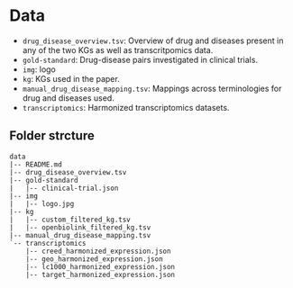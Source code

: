 # Data

- `drug_disease_overview.tsv`: Overview of drug and diseases present in any of the two KGs as well as transcritpomics data.
- `gold-standard`: Drug-disease pairs investigated in clinical trials.
- `img`: logo 
- `kg`: KGs used in the paper.
- `manual_drug_disease_mapping.tsv`: Mappings across terminologies for drug and diseases used.
- `transcriptomics`: Harmonized transcriptomics datasets.

## Folder strcture

```
data
|-- README.md
|-- drug_disease_overview.tsv
|-- gold-standard
|   |-- clinical-trial.json
|-- img
|   |-- logo.jpg
|-- kg
|   |-- custom_filtered_kg.tsv
|   |-- openbiolink_filtered_kg.tsv
|-- manual_drug_disease_mapping.tsv
`-- transcriptomics
    |-- creed_harmonized_expression.json
    |-- geo_harmonized_expression.json
    |-- lc1000_harmonized_expression.json
    |-- target_harmonized_expression.json
```
